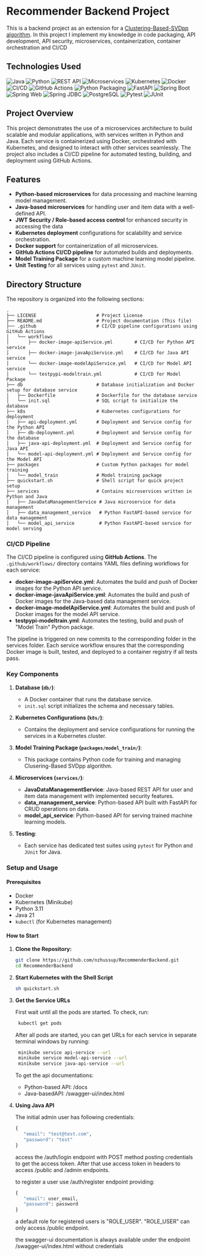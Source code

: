 # Recommender Backend Project

This is a backend project as an extension for a [Clustering-Based-SVDpp algorithm](https://github.com/nzhussup/Clustering-Based-SVDpp). In this project I implement my knowledge in code packaging, API development, API security, microservices, containerization, container orchestration and CI/CD

## Technologies Used

![Java](https://img.shields.io/badge/Java-ED8B00?style=for-the-badge&logo=java&logoColor=white)
![Python](https://img.shields.io/badge/Python-3670A0?style=for-the-badge&logo=python&logoColor=ffdd54)
![REST API](https://img.shields.io/badge/REST_API-005571?style=for-the-badge)
![Microservices](https://img.shields.io/badge/Microservices-0078D7?style=for-the-badge)
![Kubernetes](https://img.shields.io/badge/Kubernetes-326CE5?style=for-the-badge&logo=kubernetes&logoColor=white)
![Docker](https://img.shields.io/badge/Docker-2496ED?style=for-the-badge&logo=docker&logoColor=white)
![CI/CD](https://img.shields.io/badge/CI%2FCD-239120?style=for-the-badge&logo=github-actions&logoColor=white)
![GitHub Actions](https://img.shields.io/badge/GitHub_Actions-2088FF?style=for-the-badge&logo=github-actions&logoColor=white)
![Python Packaging](https://img.shields.io/badge/Python%20Packaging-3776AB?style=for-the-badge&logo=python&logoColor=white)
![FastAPI](https://img.shields.io/badge/FastAPI-009688?style=for-the-badge&logo=fastapi&logoColor=white)
![Spring Boot](https://img.shields.io/badge/Spring_Boot-6DB33F?style=for-the-badge&logo=spring-boot&logoColor=white)
![Spring Web](https://img.shields.io/badge/Spring_Web-6DB33F?style=for-the-badge&logo=spring&logoColor=white)
![Spring JDBC](https://img.shields.io/badge/SpringJDBC-6DB33F?style=for-the-badge&logo=spring&logoColor=white)
![PostgreSQL](https://img.shields.io/badge/PostgreSQL-316192?style=for-the-badge&logo=postgresql&logoColor=white)
![Pytest](https://img.shields.io/badge/Pytest-0A9EDC?style=for-the-badge&logo=pytest&logoColor=white)
![JUnit](https://img.shields.io/badge/JUnit-25A162?style=for-the-badge&logo=junit5&logoColor=white)

## Project Overview

This project demonstrates the use of a microservices architecture to build scalable and modular applications, with services written in Python and Java. Each service is containerized using Docker, orchestrated with Kubernetes, and designed to interact with other services seamlessly. The project also includes a CI/CD pipeline for automated testing, building, and deployment using GitHub Actions.

## Features

- **Python-based microservices** for data processing and machine learning model management.
- **Java-based microservices** for handling user and item data with a well-defined API.
- **JWT Security / Role-based access control** for enhanced security in accessing the data
- **Kubernetes deployment** configurations for scalability and service orchestration.
- **Docker support** for containerization of all microservices.
- **GitHub Actions CI/CD pipeline** for automated builds and deployments.
- **Model Training Package** for a custom machine learning model pipeline.
- **Unit Testing** for all services using `pytest` and `JUnit`.

## Directory Structure

The repository is organized into the following sections:

```
.
├── LICENSE                      # Project License
├── README.md                    # Project documentation (This file)
├── .github                      # CI/CD pipeline configurations using GitHub Actions
│   └── workflows
│       ├── docker-image-apiService.yml        # CI/CD for Python API service
│       ├── docker-image-javaApiService.yml    # CI/CD for Java API service
│       └── docker-image-modelApiService.yml   # CI/CD for Model API service
│       └── testpypi-modeltrain.yml            # CI/CD for Model Package
├── db                           # Database initialization and Docker setup for database service
│   ├── Dockerfile               # Dockerfile for the database service
│   └── init.sql                 # SQL script to initialize the database
├── k8s                          # Kubernetes configurations for deployment
│   ├── api-deployment.yml       # Deployment and Service config for the Python API
│   ├── db-deployment.yml        # Deployment and Service config for the database
│   ├── java-api-deployment.yml  # Deployment and Service config for Java API
│   └── model-api-deployment.yml # Deployment and Service config for the Model API
├── packages                     # Custom Python packages for model training
│   └── model_train              # Model training package
├── quickstart.sh                # Shell script for quick project setup
├── services                     # Contains microservices written in Python and Java
│   ├── JavaDataManagementService # Java microservice for data management
│   ├── data_management_service   # Python FastAPI-based service for data management
│   └── model_api_service         # Python FastAPI-based service for model serving
```

### **CI/CD Pipeline**

The CI/CD pipeline is configured using **GitHub Actions**. The `.github/workflows/` directory contains YAML files defining workflows for each service:

- **docker-image-apiService.yml**: Automates the build and push of Docker images for the Python API service.
- **docker-image-javaApiService.yml**: Automates the build and push of Docker images for the Java-based data management service.
- **docker-image-modelApiService.yml**: Automates the build and push of Docker images for the model API service.
- **testpypi-modeltrain.yml**: Automates the testing, build and push of "Model Train" Python package.

The pipeline is triggered on new commits to the corresponding folder in the services folder. Each service workflow ensures that the corresponding Docker image is built, tested, and deployed to a container registry if all tests pass.

### **Key Components**

1. **Database (`db/`)**:

   - A Docker container that runs the database service.
   - `init.sql` script initializes the schema and necessary tables.

2. **Kubernetes Configurations (`k8s/`)**:

   - Contains the deployment and service configurations for running the services in a Kubernetes cluster.

3. **Model Training Package (`packages/model_train/`)**:

   - This package contains Python code for training and managing Clusering-Based SVDpp algorithm.

4. **Microservices (`services/`)**:

   - **JavaDataManagementService**: Java-based REST API for user and item data management with implemented security features.
   - **data_management_service**: Python-based API built with FastAPI for CRUD operations on data.
   - **model_api_service**: Python-based API for serving trained machine learning models.

5. **Testing**:
   - Each service has dedicated test suites using `pytest` for Python and `JUnit` for Java.

### **Setup and Usage**

#### Prerequisites

- Docker
- Kubernetes (Minikube)
- Python 3.11
- Java 21
- `kubectl` (for Kubernetes management)

#### How to Start

1. **Clone the Repository:**

   ```bash
   git clone https://github.com/nzhussup/RecommenderBackend.git
   cd RecommenderBackend
   ```

2. **Start Kubernetes with the Shell Script**

   ```bash
   sh quickstart.sh
   ```

3. **Get the Service URLs**

   First wait until all the pods are started. To check, run:

   ```bash
    kubectl get pods
   ```

   After all pods are started, you can get URLs for each service in separate terminal windows by running:

   ```bash
    minikube service api-service --url
    minikube service model-api-service --url
    minikube service java-api-service --url
   ```

   To get the api documentations:

   - Python-based API: <URL>/docs
   - Java-basedAPI: <URL>/swagger-ui/index.html

4. **Using Java API**

   The initial admin user has following credentials:

   ```python
   {
      "email": "test@test.com",
      "password": "test"
   }
   ```

   access the /auth/login endpoint with POST method posting credentials to get the access token. After that use access token in headers to access /public and /admin endpoints.

   to register a user use /auth/register endpoint providing:

   ```python
   {
      "email": user_email,
      "password": password
   }
   ```
   a default role for registered users is "ROLE_USER". "ROLE_USER" can only access /public endpoint.

   the swagger-ui documentation is always available under the endpoint /swagger-ui/index.html without credentials
